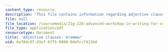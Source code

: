 ```yaml
---
content_type: resource
description: 'This file contains information regarding adjective clauses: Grammar.'
file: null
file_location: /coursemedia/21g-228-advanced-workshop-in-writing-for-social-sciences-and-architecture-els-spring-2007/6e78dc87d1ef6ffb98000de5cc7413bd_MIT21G.228S07_adj_grammar.pdf
file_type: application/pdf
resourcetype: Document
title: 'Adjective clauses: Grammar'
uid: 6e78dc87-d1ef-6ffb-9800-0de5cc7413bd
---
```

